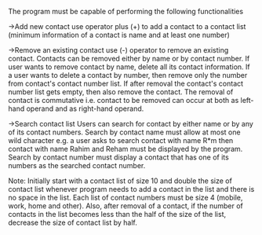The program must be capable of performing the following functionalities

->Add new contact
use operator plus (+) to add a contact to a contact list (minimum information of a contact is
name and at least one number)

->Remove an existing contact
use (-) operator to remove an existing contact. Contacts can be removed either by name or by contact number. If user wants to remove contact by name, delete all its contact information. If a user wants to delete a contact by number, then remove only the number from contact's contact number list. If after removal the contact's contact number list gets empty, then also remove the contact. The removal of contact is
commutative i.e. contact to be removed can occur at both as left-hand operand and as right-hand operand.

->Search contact list
Users can search for contact by either name or by any of its contact numbers. Search by contact name must allow at most one wild character e.g. a user asks to search contact with name R*m then contact with name Rahim and Reham must be displayed by the program. Search by contact number must display a contact that has one of its numbers as the searched contact number.

Note:
Initially start with a contact list of size 10 and double the size of contact list whenever
program needs to add a contact in the list and there is no space in the list. Each list of
contact numbers must be size 4 (mobile, work, home and other). Also, after removal of a
contact, if the number of contacts in the list becomes less than the half of the size of the
list, decrease the size of contact list by half.
